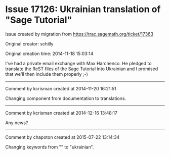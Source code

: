 # Issue 17126: Ukrainian translation of "Sage Tutorial"

Issue created by migration from https://trac.sagemath.org/ticket/17363

Original creator: schilly

Original creation time: 2014-11-18 15:03:14

I've had a private email exchange with Max Harchenco. He pledged to translate the ReST files of the Sage Tutorial into Ukrainian and I promised that we'll then include them properly ;-)


---

Comment by kcrisman created at 2014-11-20 16:21:51

Changing component from documentation to translations.


---

Comment by kcrisman created at 2014-12-16 13:48:17

Any news?


---

Comment by chapoton created at 2015-07-22 13:14:34

Changing keywords from "" to "ukrainian".
